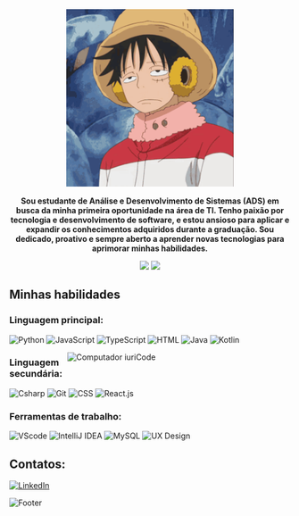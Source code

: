 <div align="center">
    <img src="monkey-d-luffy-luffy.gif" alt="Monkey D Luffy Luffy GIF" width="300" />
</div>
<p align="center">
    <strong>Sou estudante de Análise e Desenvolvimento de Sistemas (ADS) em busca da minha primeira oportunidade na área de TI. Tenho paixão por tecnologia e desenvolvimento de software, e estou ansioso para aplicar e expandir os conhecimentos adquiridos durante a graduação. Sou dedicado, proativo e sempre aberto a aprender novas tecnologias para aprimorar minhas habilidades.</strong>
</p>



<div align="center">
    <img width="55%" src="https://github-readme-streak-stats.herokuapp.com?user=MateusNDJ&theme=radical&mode=weekly" />
    <img width="40%" src="https://github-readme-stats-git-main-rafaelalexandrino.vercel.app/api/top-langs/?username=MateusNDJ&show_icons=true&theme=radical&layout=compact" />
</div>

## Minhas habilidades

### Linguagem principal:

![Python](https://img.shields.io/badge/Python-14354C?style=for-the-badge&logo=python&logoColor=white)
![JavaScript](https://img.shields.io/badge/JavaScript-F7DF1E?style=for-the-badge&logo=javascript&logoColor=black)
![TypeScript](https://img.shields.io/badge/TypeScript-007ACC?style=for-the-badge&logo=typescript&logoColor=white)
![HTML](https://img.shields.io/badge/HTML5-E34F26?style=for-the-badge&logo=html5&logoColor=white)
![Java](https://img.shields.io/badge/Java-ED8B00?style=for-the-badge&logo=java&logoColor=white)
![Kotlin](https://img.shields.io/badge/Kotlin-0095D5?style=for-the-badge&logo=kotlin&logoColor=white)

<img src="https://raw.githubusercontent.com/MicaelliMedeiros/micaellimedeiros/master/image/computer-illustration.png" min-width="400px" max-width="400px" width="400px" align="right" alt="Computador iuriCode">

### Linguagem secundária:

![Csharp](https://img.shields.io/badge/C%23-239120?style=for-the-badge&logo=c-sharp&logoColor=white)
![Git](https://img.shields.io/badge/GIT-E44C30?style=for-the-badge&logo=git&logoColor=white)
![CSS](https://img.shields.io/badge/CSS3-1572B6?style=for-the-badge&logo=css3&logoColor=white)
![React.js](https://img.shields.io/badge/React-20232A?style=for-the-badge&logo=react&logoColor=61DAFB)

### Ferramentas de trabalho:

![VScode](https://img.shields.io/badge/vscode-4285F4?style=for-the-badge&logo=vscode&logoColor=white)
![IntelliJ IDEA](https://img.shields.io/badge/IntelliJ%20IDEA-000000?style=for-the-badge&logo=intellij-idea&logoColor=white)
![MySQL](https://img.shields.io/badge/MySQL-4479A1?style=for-the-badge&logo=mysql&logoColor=white)
![UX Design](https://img.shields.io/badge/UX%20Design-5B8C5A?style=for-the-badge&logoColor=white)

## Contatos:

[![LinkedIn](https://img.shields.io/badge/-LinkedIn-%230077B5?style=for-the-badge&logo=linkedin&logoColor=white)](https://www.linkedin.com/in/mateusndj)

![Footer](https://capsule-render.vercel.app/api?type=waving&color=8F0D87&height=120&section=footer)
